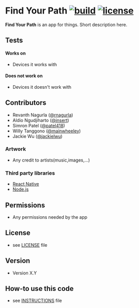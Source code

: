 Find Your Path
[![build](https://img.shields.io/badge/build-incomplete-orange.svg)]()
[![license](https://img.shields.io/badge/license-add-blue.svg)](https://github.com/mainwheeley/find-your-path)
======
**Find Your Path** is an app for things. Short description here.

<!-- #### Screenshot
![Screenshot Android](http://url/screenshot-appname-android.png "screenshot Android")

![Screenshot iOS](http://url/screenshot-appname-ios.png "screenshot iOS")

#### App Stores
[![Get it on Google Play](https://raw.github.com/repat/README-template/master/googleplay.png)](https://play.google.com/store/apps/details?id=com.package.path)

[![Download on the AppStore](https://raw.github.com/repat/README-template/master/appstore.png)](https://itunes.apple.com/app/id123456)

#### QR Market Links
![QR-Code Android](http://url/qrcode-appname-android.png)

![QR-Code iOS](http://url/qrcode-appname-ios.png)-->

## Tests
#### Works on
* Devices it works with

#### Does not work on
* Devices it doesn't work with

## Contributors
* Revanth Nagurla ([@rnagurla](https://github.com/rnagurla))
* Aldio Ngudjiharto ([@insert](https://github.com/))
* Simron Patel ([@patel418](https://github.com/patel418))
* Willy Tanggono ([@mainwheeley](https://github.com/mainwheeley))
* Jackie Wu ([@jackielwu](https://github.com/jackielwu))
### Artwork
* Any credit to artists(music,images,...)

### Third party libraries
* [React Native](https://facebook.github.io/react-native/)
* [Node.js](https://nodejs.org/en/)

## Permissions
* Any permissions needed by the app

## License 
* see [LICENSE](https://github.com/username/appname/blob/master/LICENSE.md) file

## Version 
* Version X.Y

## How-to use this code
* see [INSTRUCTIONS](https://github.com/username/appname/blob/master/INSTRUCTIONS.md) file
